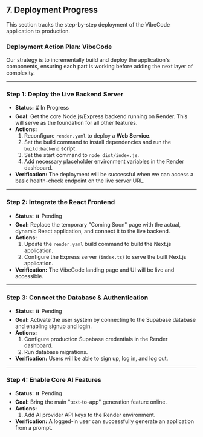## 7. Deployment Progress

This section tracks the step-by-step deployment of the VibeCode application to production.

### **Deployment Action Plan: VibeCode**

Our strategy is to incrementally build and deploy the application's components, ensuring each part is working before adding the next layer of complexity.

---

### **Step 1: Deploy the Live Backend Server**

- **Status:** ⏳ In Progress
- **Goal:** Get the core Node.js/Express backend running on Render. This will serve as the foundation for all other features.
- **Actions:**
  1.  Reconfigure `render.yaml` to deploy a **Web Service**.
  2.  Set the build command to install dependencies and run the `build:backend` script.
  3.  Set the start command to `node dist/index.js`.
  4.  Add necessary placeholder environment variables in the Render dashboard.
- **Verification:** The deployment will be successful when we can access a basic health-check endpoint on the live server URL.

---

### **Step 2: Integrate the React Frontend**

- **Status:** ⏸️ Pending
- **Goal:** Replace the temporary "Coming Soon" page with the actual, dynamic React application, and connect it to the live backend.
- **Actions:**
  1.  Update the `render.yaml` build command to build the Next.js application.
  2.  Configure the Express server (`index.ts`) to serve the built Next.js application.
- **Verification:** The VibeCode landing page and UI will be live and accessible.

---

### **Step 3: Connect the Database & Authentication**

- **Status:** ⏸️ Pending
- **Goal:** Activate the user system by connecting to the Supabase database and enabling signup and login.
- **Actions:**
  1.  Configure production Supabase credentials in the Render dashboard.
  2.  Run database migrations.
- **Verification:** Users will be able to sign up, log in, and log out.

---

### **Step 4: Enable Core AI Features**

- **Status:** ⏸️ Pending
- **Goal:** Bring the main "text-to-app" generation feature online.
- **Actions:**
  1.  Add AI provider API keys to the Render environment.
- **Verification:** A logged-in user can successfully generate an application from a prompt.
